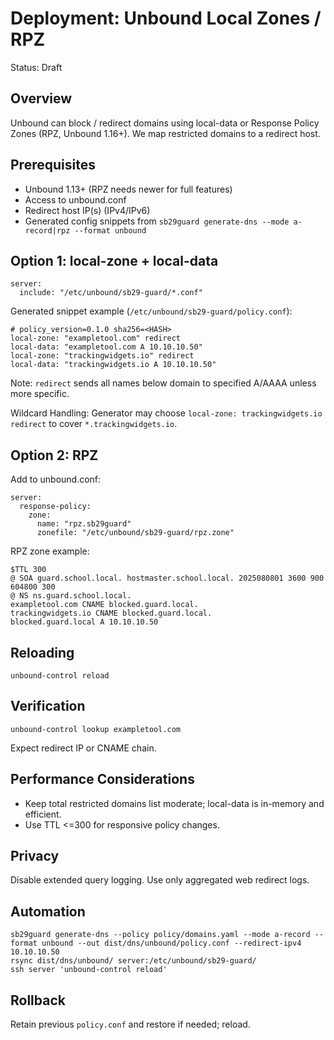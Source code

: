 # Deployment: Unbound Local Zones / RPZ

Status: Draft

## Overview
Unbound can block / redirect domains using local-data or Response Policy Zones (RPZ, Unbound 1.16+). We map restricted domains to a redirect host.

## Prerequisites
- Unbound 1.13+ (RPZ needs newer for full features)
- Access to unbound.conf
- Redirect host IP(s) (IPv4/IPv6)
- Generated config snippets from `sb29guard generate-dns --mode a-record|rpz --format unbound`

## Option 1: local-zone + local-data
```
server:
  include: "/etc/unbound/sb29-guard/*.conf"
```
Generated snippet example (`/etc/unbound/sb29-guard/policy.conf`):
```
# policy_version=0.1.0 sha256=<HASH>
local-zone: "exampletool.com" redirect
local-data: "exampletool.com A 10.10.10.50"
local-zone: "trackingwidgets.io" redirect
local-data: "trackingwidgets.io A 10.10.10.50"
```
Note: `redirect` sends all names below domain to specified A/AAAA unless more specific.

Wildcard Handling: Generator may choose `local-zone: trackingwidgets.io redirect` to cover `*.trackingwidgets.io`.

## Option 2: RPZ
Add to unbound.conf:
```
server:
  response-policy:
    zone:
      name: "rpz.sb29guard"
      zonefile: "/etc/unbound/sb29-guard/rpz.zone"
```
RPZ zone example:
```
$TTL 300
@ SOA guard.school.local. hostmaster.school.local. 2025080801 3600 900 604800 300
@ NS ns.guard.school.local.
exampletool.com CNAME blocked.guard.local.
trackingwidgets.io CNAME blocked.guard.local.
blocked.guard.local A 10.10.10.50
```

## Reloading
```
unbound-control reload
```

## Verification
```
unbound-control lookup exampletool.com
```
Expect redirect IP or CNAME chain.

## Performance Considerations
- Keep total restricted domains list moderate; local-data is in-memory and efficient.
- Use TTL <=300 for responsive policy changes.

## Privacy
Disable extended query logging. Use only aggregated web redirect logs.

## Automation
```
sb29guard generate-dns --policy policy/domains.yaml --mode a-record --format unbound --out dist/dns/unbound/policy.conf --redirect-ipv4 10.10.10.50
rsync dist/dns/unbound/ server:/etc/unbound/sb29-guard/
ssh server 'unbound-control reload'
```

## Rollback
Retain previous `policy.conf` and restore if needed; reload.
